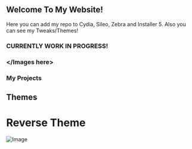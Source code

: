 ## Welcome To My Website!

Here you can add my repo to Cydia, Sileo, Zebra and Installer 5. Also you can see my Tweaks/Themes!



### CURRENTLY WORK IN PROGRESS!










### </Images here>


### My Projects

## Themes

# Reverse Theme

![Image](/home/egemert/Themes/ReverseTheme/Library/Themes/ReverseTheme.theme/IconBundles/com.apple.AppStore-large.png)
